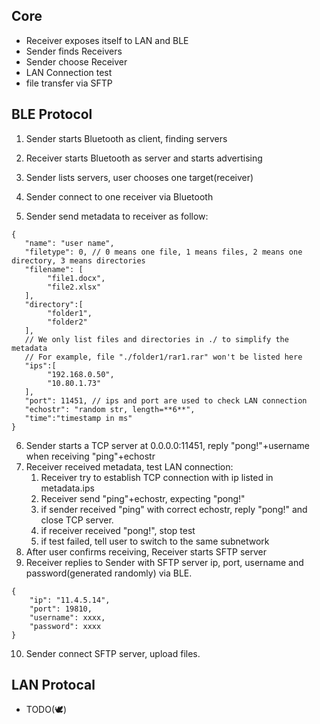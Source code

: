 ## Core

- Receiver exposes itself to LAN and BLE
- Sender finds Receivers
- Sender choose Receiver
- LAN Connection test
- file transfer via SFTP

## BLE Protocol

1. Sender starts Bluetooth as client, finding servers
2. Receiver starts Bluetooth as server and starts advertising
3. Sender lists servers, user chooses one target(receiver)
4. Sender connect to one receiver via Bluetooth 

5. Sender send metadata to receiver as follow:
```
{
   "name": "user name",
   "filetype": 0, // 0 means one file, 1 means files, 2 means one directory, 3 means directories
   "filename": [
        "file1.docx",
        "file2.xlsx"
   ],
   "directory":[
        "folder1",
        "folder2"
   ],
   // We only list files and directories in ./ to simplify the metadata
   // For example, file "./folder1/rar1.rar" won't be listed here
   "ips":[
        "192.168.0.50",
        "10.80.1.73"
   ],
   "port": 11451, // ips and port are used to check LAN connection
   "echostr": "random str, length=**6**",
   "time":"timestamp in ms"   
}
```
6. Sender starts a TCP server at 0.0.0.0:11451, reply "pong!"+username when receiving "ping"+echostr
7. Receiver received metadata, test LAN connection:
   1. Receiver try to establish TCP connection with ip listed in metadata.ips
   2. Receiver send "ping"+echostr, expecting "pong!"
   3. if sender received "ping" with correct echostr, reply "pong!" and close TCP server. 
   4. if receiver received "pong!", stop test
   6. if test failed, tell user to switch to the same subnetwork
8. After user confirms receiving, Receiver starts SFTP server
9. Receiver replies to Sender with SFTP server ip, port, username and password(generated randomly) via BLE.
```
{
    "ip": "11.4.5.14",
    "port": 19810,
    "username": xxxx,
    "password": xxxx
}
```
10. Sender connect SFTP server, upload files.


## LAN Protocal
- TODO(🕊)
